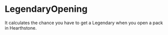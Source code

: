 # LegendaryOpening
It calculates the chance you have to get a Legendary when you open a pack in Hearthstone.
